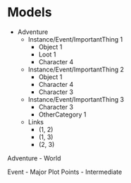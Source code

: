 # Models

- Adventure
	- Instance/Event/ImportantThing 1
		- Object 1
		- Loot 1
		- Character 4
	- Instance/Event/ImportantThing 2
		- Object 1
		- Character 4
		- Character 3
	- Instance/Event/ImportantThing 3
		- Character 3
		- OtherCategory 1
	- Links
		- (1, 2)
		- (1, 3)
		- (2, 3)

Adventure
	- World

Event
	- Major Plot Points
	- Intermediate